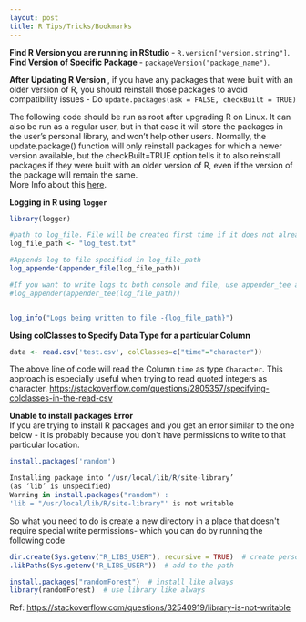 ```yaml
---
layout: post
title: R Tips/Tricks/Bookmarks
---
```


<b> Find R Version you are running in RStudio </b> - `R.version["version.string"]`.  
<b> Find Version of Specific Package </b> - `packageVersion("package_name")`.  

<b> After Updating R Version </b>, if you have any packages that were built with an older version of R, you should reinstall those packages to avoid compatibility issues - Do `update.packages(ask = FALSE, checkBuilt = TRUE)`  
  
The following code should be run as root after upgrading R on Linux. It can also be run as a regular user, but in that case it will store the packages in the user’s personal library, and won’t help other users. Normally, the update.package() function will only reinstall packages for which a newer version available, but the checkBuilt=TRUE option tells it to also reinstall packages if they were built with an older version of R, even if the version of the package will remain the same.    
More Info about this <a href="https://shiny.rstudio.com/articles/upgrade-R.html"> here</a>.  
  
  

<b> Logging in R using `logger` </b>  
```R
library(logger)

#path to log_file. File will be created first time if it does not already exist. 
log_file_path <- "log_test.txt"

#Appends log to file specified in log_file_path
log_appender(appender_file(log_file_path))

#If you want to write logs to both console and file, use appender_tee as below
#log_appender(appender_tee(log_file_path))


log_info("Logs being written to file -{log_file_path}")
```  
  
  
<b> Using colClasses to Specify Data Type for a particular Column   </b>
```R
data <- read.csv('test.csv', colClasses=c("time"="character"))
```  

The above line of code will read the Column `time` as type `Character`. This approach is especially useful when trying to read quoted integers as character. https://stackoverflow.com/questions/2805357/specifying-colclasses-in-the-read-csv
  
 
<b> Unable to install packages Error </b>  
If you are trying to install R packages and you get an error similar to the one below - it is probably because you don't have permissions to write to that particular location.  
```R
install.packages('random')

Installing package into ‘/usr/local/lib/R/site-library’
(as ‘lib’ is unspecified)
Warning in install.packages("random") :
'lib = "/usr/local/lib/R/site-library"' is not writable
```  
So what you need to do is create a new directory in a place that doesn't require special write permissions- which you can do by running the following code  
```R
dir.create(Sys.getenv("R_LIBS_USER"), recursive = TRUE)  # create personal library
.libPaths(Sys.getenv("R_LIBS_USER"))  # add to the path

install.packages("randomForest")  # install like always
library(randomForest)  # use library like always
```
  
  Ref: https://stackoverflow.com/questions/32540919/library-is-not-writable
   
